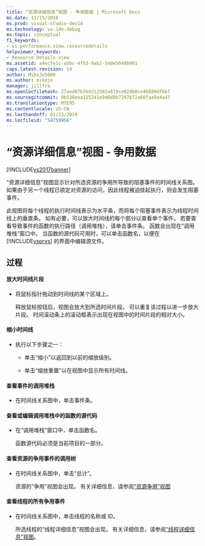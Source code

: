 ```yaml
---
title: “资源详细信息”视图 - 争用数据 | Microsoft Docs
ms.date: 11/15/2016
ms.prod: visual-studio-dev14
ms.technology: vs-ide-debug
ms.topic: conceptual
f1_keywords:
- vs.performance.view.resourcedetails
helpviewer_keywords:
- Resource Details view
ms.assetid: a4ecfe1c-abbc-4fb3-9ab2-34de50486901
caps.latest.revision: 14
author: MikeJo5000
ms.author: mikejo
manager: jillfra
ms.openlocfilehash: 27aed07b7e4212502a819ce024b0ce46680df6bf
ms.sourcegitcommit: 8b538eea125241e9d6d8b7297b72a66faa9a4a47
ms.translationtype: MTE95
ms.contentlocale: zh-CN
ms.lasthandoff: 01/23/2019
ms.locfileid: "54759956"
---
```

# <a name="resource-details-view---contention-data"></a>“资源详细信息”视图 - 争用数据
[!INCLUDE[vs2017banner](../includes/vs2017banner.md)]

“资源详细信息”视图显示针对所选资源的争用所导致的阻塞事件的时间线关系图。 如果由于另一个线程已锁定对资源的访问，因此线程被迫挂起执行，则会发生阻塞事件。  
  
 此视图将每个线程的执行时间线表示为水平条，而将每个阻塞事件表示为线程时间线上的垂直条。 如有必要，可以放大时间线的每个部分以查看单个事件。 若要查看导致事件的函数的执行路径（调用堆栈），请单击事件条。 函数会出现在“调用堆栈”窗口中。 当函数的源代码可用时，可以单击函数名，以便在 [!INCLUDE[vsprvs](../includes/vsprvs-md.md)] 的界面中编辑源文件。  
  
## <a name="procedures"></a>过程  
  
#### <a name="to-magnify-a-timeline-segment"></a>放大时间线片段  
  
-   将鼠标指针拖动到时间线的某个区域上。  
  
     释放鼠标按钮后，视图会放大到所选时间片段。 可以重复该过程以进一步放大片段。 时间滚动条上的滚动框表示出现在视图中的时间片段的相对大小。  
  
#### <a name="to-zoom-out-on-a-timeline"></a>缩小时间线  
  
-   执行以下步骤之一：  
  
    -   单击“缩小”以返回到以前的缩放级别。  
  
    -   单击“缩放重置”以在视图中显示所有时间线。  
  
#### <a name="to-view-the-call-stack-of-an-event"></a>查看事件的调用堆栈  
  
-   在时间线关系图中，单击事件条。  
  
#### <a name="to-view-or-edit-the-source-code-of-a-function-in-the-call-stack"></a>查看或编辑调用堆栈中的函数的源代码  
  
- 在“调用堆栈”窗口中，单击函数名。  
  
  函数源代码必须是当前项目的一部分。  
  
#### <a name="to-view-the-call-tree-of-contention-events-for-the-resource"></a>查看资源的争用事件的调用树  
  
-   在时间线关系图中，单击“总计”。  
  
     资源的“争用”视图会出现。 有关详细信息，请参阅[“资源争用”视图](../profiling/resource-contentions-view-contention-data.md)  
  
#### <a name="to-view-all-the-contention-events-of-a-thread"></a>查看线程的所有争用事件  
  
-   在时间线关系图中，单击线程的名称或 ID。  
  
     所选线程的“线程详细信息”视图会出现。 有关详细信息，请参阅[“线程详细信息”视图](../profiling/thread-details-view-contention-data.md)。
